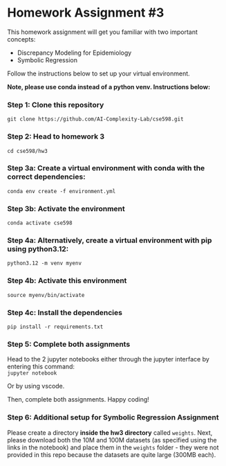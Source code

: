 # Homework Assignment #3
This homework assignment will get you familiar with two important concepts:
- Discrepancy Modeling for Epidemiology
- Symbolic Regression

Follow the instructions below to set up your virtual environment.

**Note, please use conda instead of a python venv. Instructions below:**

### Step 1: Clone this repository
`git clone https://github.com/AI-Complexity-Lab/cse598.git`

### Step 2: Head to homework 3
`cd cse598/hw3`

### Step 3a: Create a virtual environment with conda with the correct dependencies:
`conda env create -f environment.yml`

### Step 3b: Activate the environment
`conda activate cse598`

### Step 4a: Alternatively, create a virtual environment with pip using python3.12:
`python3.12 -m venv myenv`

### Step 4b: Activate this environment
`source myenv/bin/activate`

### Step 4c: Install the dependencies
`pip install -r requirements.txt`

### Step 5: Complete both assignments
Head to the 2 jupyter notebooks either through the jupyter interface by entering this command:\
`jupyter notebook`

Or by using vscode.

Then, complete both assignments. Happy coding!

### Step 6: Additional setup for Symbolic Regression Assignment
Please create a directory **inside the hw3 directory** called `weights`.
Next, please download both the 10M and 100M datasets (as specified using the links in the notebook) and place them in the `weights` folder - they were not provided in this repo because the datasets are quite large (300MB each).
